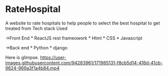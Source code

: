 # RateHospital
A website to rate hospitals to help people to select the best hospital to get treated from
 Tech stack Used
 
 ->Front End
    * ReactJS rest frameowork
    * Html
    * CSS
    * Javascript
    
 ->Back end
    * Python
    * django
    

Here is glimpse.
https://user-images.githubusercontent.com/94283961/171985131-f8cb5d14-416d-41cb-9624-969a3f1a4b84.mp4

